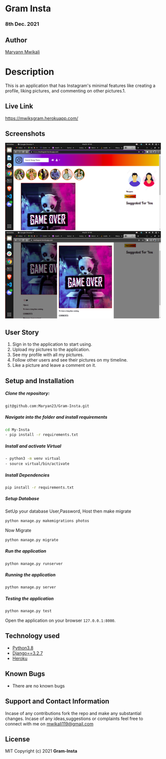 # Gram Insta
### 8th Dec. 2021
## Author 
[Maryann Mwikali](https://github.com/Maryan23)
# Description 
This is an application that has Instagram's minimal features like creating a profile, liking pictures, and commenting on other pictures.1.
##  Live Link
https://mwiksgram.herokuapp.com/ 
## Screenshots
<img src="static/Screenshot from 2021-12-08 07-45-30.png">
<img src="static/Screenshot from 2021-12-08 07-45-43.png">

## User Story 
1. Sign in to the application to start using.
2. Upload my pictures to the application.
3. See my profile with all my pictures.
4. Follow other users and see their pictures on my timeline.
5. Like a picture and leave a comment on it.

## Setup and Installation 
##### Clone the repository: 
 ```bash
git@github.com:Maryan23/Gram-Insta.git
```
##### Navigate into the folder and install requirements 
 ```bash
cd My-Insta
 - pip install -r requirements.txt
```
##### Install and activate Virtual 
 ```bash
- python3 -m venv virtual
- source virtual/bin/activate
```
##### Install Dependencies 
 ```bash
 pip install -r requirements.txt
```
##### Setup Database 
  SetUp your database User,Password, Host then make migrate
 ```bash
python manage.py makemigrations photos
 ```
 Now Migrate
 ```bash
 python manage.py migrate
```
##### Run the application 
 ```bash
 python manage.py runserver
```
##### Running the application 
 ```bash
 python manage.py server
```
##### Testing the application 
 ```bash
 python manage.py test
```
Open the application on your browser `127.0.0.1:8000`.
## Technology used 
* [Python3.8](https://www.python.org/)
* [Django==3.2.7](https://docs.djangoproject.com/en/2.2/)
* [Heroku](https://heroku.com)
## Known Bugs 
* There are no known bugs
## Support and Contact Information
Incase of any contributions fork the repo and make any substantial changes.
Incase of any ideas,suggestions or complaints feel free to connect with me on mwikali119@gmail.com 

## License
MIT
Copyright (c) 2021 **Gram-Insta**